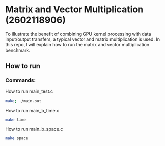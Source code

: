 # Matrix and Vector Multiplication (2602118906)

To illustrate the benefit of combining GPU kernel processing with data input/output transfers, a typical vector and matrix multiplication is used. In this repo, I will explain how to run the matrix and vector multiplication benchmark.

## How to run

### Commands:

How to run main_test.c

```bash
make; ./main.out
```

How to run main_b_time.c

```bash
make time
```

How to run main_b_space.c

```bash
make space
```
